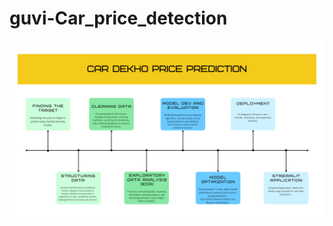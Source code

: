 # guvi-Car_price_detection

![Car Dekho Price Prediction](https://github.com/Anesha-Nagarajan/Car_price_detection/blob/0d9a25b841aa4a2cbe95fbf2c4586a29f1ec1560/car%20dekho%20price%20prediction.png)
